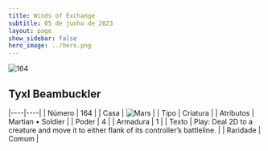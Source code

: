 ```yaml
---
title: Winds of Exchange
subtitle: 05 de junho de 2023
layout: page
show_sidebar: false
hero_image: ../hero.png
---
```


![164](https://mastervault-storage-prod.s3.amazonaws.com/media/card_front/en/600_164_8a6f6439ed5b_en.png)


## Tyxl Beambuckler

|----|----|
| Número | 164 |
| Casa | ![Mars](https://archonarcana.com/images/thumb/d/de/Mars.png/22px-Mars.png "Marte") |
| Tipo | Criatura |
| Atributos | Martian • Soldier |
| Poder | 4 |
| Armadura | 1 |
| Texto | Play: Deal 2D to a creature and move it to either flank of its controller’s battleline. |
| Raridade | Comum |
